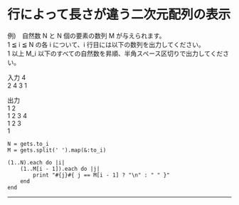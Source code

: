 # 行によって長さが違う二次元配列の表示 
例)　自然数 N と N 個の要素の数列 M が与えられます。  
1 ≦ i ≦ N の各 i について、i 行目には以下の数列を出力してください。  
1 以上 M_i 以下のすべての自然数を昇順、半角スペース区切りで出力してください。

入力 4  
2 4 3 1  

出力  
1 2  
1 2 3 4  
1 2 3   
1
~~~
N = gets.to_i 
M = gets.split(' ').map(&:to_i)

(1..N).each do |i|
    (1..M[i - 1]).each do |j| 
        print "#{j}#{ j == M[i - 1] ? "\n" : " " }" 
    end 
end
~~~
***
